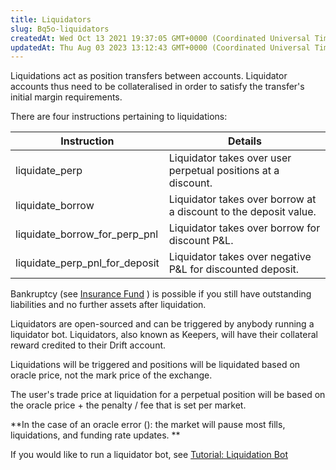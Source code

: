 ```yaml
---
title: Liquidators
slug: Bq5o-liquidators
createdAt: Wed Oct 13 2021 19:37:05 GMT+0000 (Coordinated Universal Time)
updatedAt: Thu Aug 03 2023 13:12:43 GMT+0000 (Coordinated Universal Time)
---
```


Liquidations act as position transfers between accounts. Liquidator accounts thus need to be collateralised in order to satisfy the transfer's initial margin requirements.

There are four instructions pertaining to liquidations:

| Instruction                    | Details                                                          |
| ------------------------------ | ---------------------------------------------------------------- |
| liquidate_perp                 | Liquidator takes over user perpetual positions at a discount.    |
| liquidate_borrow               | Liquidator takes over borrow at a discount to the deposit value. |
| liquidate_borrow_for_perp_pnl  | Liquidator takes over borrow for discount P\&L.                  |
| liquidate_perp_pnl_for_deposit | Liquidator takes over negative P\&L for discounted deposit.      |

Bankruptcy (see [Insurance Fund](<../Drift Protocol v2 Docs/Insurance Fund.md>) ) is possible if you still have outstanding liabilities and no further assets after liquidation.&#x20;

Liquidators are open-sourced and can be triggered by anybody running a liquidator bot. Liquidators, also known as Keepers, will have their collateral reward credited to their Drift account.

Liquidations will be triggered and positions will be liquidated based on oracle price, not the mark price of the exchange. &#x20;

The user's trade price at liquidation for a perpetual position will be based on the oracle price + the penalty / fee that is set per market.

**In the case of an oracle error (): the market will pause most fills, liquidations, and funding rate updates. **

If you would like to run a liquidator bot, see [Tutorial: Liquidation Bot](<../Guides/Tutorial_ Liquidation Bot.md>)
